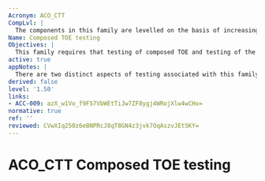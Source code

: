```yaml
---
Acronym: ACO_CTT
CompLvl: |
  The components in this family are levelled on the basis of increasing rigour of interface testing and increasing rigour of the analysis of the sufficiency of the tests to demonstrate that the composed TSF operates in accordance with the reliance information and the composed TOE SFRs.
Name: Composed TOE testing
Objectives: |
  This family requires that testing of composed TOE and testing of the base component, as used in the composed TOE, is performed.
active: true
appNotes: |
  There are two distinct aspects of testing associated with this family: a) testing of the interfaces between the base component and the dependent component, which the dependent component rely upon for enforcement of security functionality, to demonstrate their compatibility; b) testing of the composed TOE to demonstrate that the TOE behaves in accordance with the SFRs for the composed TOE. If the test configurations used during evaluation of the dependent component included use of the base component as a “platform” and the test analysis sufficiently demonstrates that the TSF behaves in accordance with the SFRs, the developer need perform no further testing of the composed TOE functionality. However, if the base component was not used in the testing of the dependent component, or the configuration of either component varied, then the developer is to perform testing of the composed TOE. This may take the form of repeating the dependent component developer testing of the dependent component, provided this adequately demonstrates the composed TOE TSF behaves in accordance with the SFRs. The developer is to provide evidence of testing the base component interfaces used in the composition. The operation of base component TSFIs would have been tested as part of the ATE: Tests activities during evaluation of the base component. Therefore, provided the appropriate interfaces were included within the test sample of the base component evaluation and it was determined in Composition rationale (ACO_COR) that the base component is operating in accordance with the base component evaluated configuration, with all security functionality required by the dependent component included in the TSF, the evaluator action ACO_CTT.1.1E may be met through reuse of the base component ATE: Tests verdicts. If this is not the case, the base component interfaces used relevant to the composition that are affected by any variations to the evaluated configuration and any additional security functionally will be tested to ensure they demonstrate the expected behaviour. The expected behaviour to be tested is that described in the reliance information [reliance of dependent component (ACO_REL) evidence].
derived: false
level: '1.50'
links:
- ACC-009: azX_w1Vo_f9F57VbWEtTiJw7ZF8ygj4WRojXlw4wCHo=
normative: true
ref: ''
reviewed: CVwXIq250z6eBNPRcJ8qT8GN4z3jvk7OqAszvJEtSKY=
---
```


# ACO_CTT Composed TOE testing
